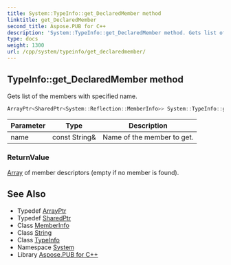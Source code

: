 ```yaml
---
title: System::TypeInfo::get_DeclaredMember method
linktitle: get_DeclaredMember
second_title: Aspose.PUB for C++
description: 'System::TypeInfo::get_DeclaredMember method. Gets list of the members with specified name in C++.'
type: docs
weight: 1300
url: /cpp/system/typeinfo/get_declaredmember/
---
```

## TypeInfo::get_DeclaredMember method


Gets list of the members with specified name.

```cpp
ArrayPtr<SharedPtr<System::Reflection::MemberInfo>> System::TypeInfo::get_DeclaredMember(const String &name) const
```


| Parameter | Type | Description |
| --- | --- | --- |
| name | const String\& | Name of the member to get. |

### ReturnValue

[Array](../../array/) of member descriptors (empty if no member is found).

## See Also

* Typedef [ArrayPtr](../../arrayptr/)
* Typedef [SharedPtr](../../sharedptr/)
* Class [MemberInfo](../../../system.reflection/memberinfo/)
* Class [String](../../string/)
* Class [TypeInfo](../)
* Namespace [System](../../)
* Library [Aspose.PUB for C++](../../../)
